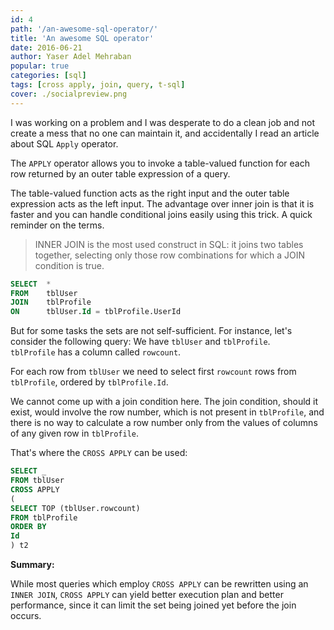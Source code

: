 ```yaml
---
id: 4
path: '/an-awesome-sql-operator/'
title: 'An awesome SQL operator'
date: 2016-06-21
author: Yaser Adel Mehraban
popular: true
categories: [sql]
tags: [cross apply, join, query, t-sql]
cover: ./socialpreview.png
---
```


I was working on a problem and I was desperate to do a clean job and not create a mess that no one can maintain it, and accidentally I read an article about SQL `Apply` operator.

<!--more-->

The `APPLY` operator allows you to invoke a table-valued function for each row returned by an outer table expression of a query.

The table-valued function acts as the right input and the outer table expression acts as the left input. The advantage over inner join is that it is faster and you can handle conditional joins easily using this trick.
A quick reminder on the terms.

> INNER JOIN is the most used construct in SQL: it joins two tables together, selecting only those row combinations for which a JOIN condition is true.

```sql
SELECT  *
FROM    tblUser
JOIN    tblProfile
ON      tblUser.Id = tblProfile.UserId
```

But for some tasks the sets are not self-sufficient. For instance, let's consider the following query:
We have `tblUser` and `tblProfile`. `tblProfile` has a column called `rowcount`.

For each row from `tblUser` we need to select first `rowcount` rows from `tblProfile`, ordered by `tblProfile.Id`.

We cannot come up with a join condition here. The join condition, should it exist, would involve the row number, which is not present in `tblProfile`, and there is no way to calculate a row number only from the values of columns of any given row in `tblProfile`.

That's where the `CROSS APPLY` can be used:

```sql
SELECT _
FROM tblUser
CROSS APPLY
(
SELECT TOP (tblUser.rowcount)
FROM tblProfile
ORDER BY
Id
) t2
```

**Summary:**

While most queries which employ `CROSS APPLY` can be rewritten using an `INNER JOIN`, `CROSS APPLY` can yield better execution plan and better performance, since it can limit the set being joined yet before the join occurs.
